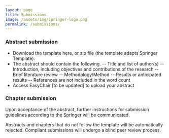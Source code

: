 ```yaml
---
layout: page
title: Submissions
image: /assets/img/springer-logo.png
permalink: /submissions/
---
```


### Abstract submission
- Download the template here, or zip file (the template adapts Springer Template). 
- The abstract should contain the following. 
-- Title and list of author(s)
-- Introduction, including objectives and contributions of the research
-- Brief literature review
-- Methodology/Method 
-- Results or anticipated results 
-- References are not included in the word count
- Access EasyChair [to be updated] to upload your abstract

### Chapter submission
Upon acceptance of the abstract, further instructions for submission guidelines according to the Springer will be communicated.

Abstracts and chapters that do not follow the template will be automatically rejected. Compliant submissions will undergo a blind peer review process.